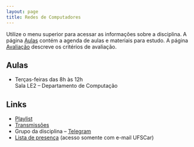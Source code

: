 ```yaml
---
layout: page
title: Redes de Computadores
---
```


Utilize o menu superior para acessar as informações sobre a disciplina. A página [Aulas](/aulas/) contém a agenda de aulas e materiais para estudo. A página [Avaliação](/avaliacao/) descreve os critérios de avaliação.


## Aulas

 * Terças-feiras das 8h às 12h<br />Sala LE2 – Departamento de Computação

## Links

 * [Playlist](https://www.youtube.com/playlist?list=PLtQaN06AB3mJq8UoVOLABF_p-hsztUQ81)
 * [Transmissões](https://www.twitch.tv/thotypous)
 * Grupo da disciplina – [Telegram](https://t.me/+YGVQ98PrcD0yMzkx)
 * [Lista de presença](https://docs.google.com/spreadsheets/d/1TT0muFdxndlcXh3hv3THmDg2Tqy1F21FdI1Mhe8LoOI/edit?usp=sharing) (acesso somente com e-mail UFSCar)
